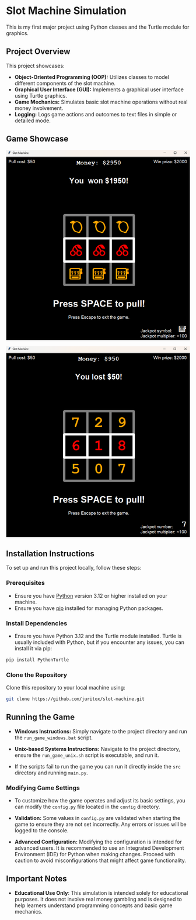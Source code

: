 # Slot Machine Simulation

This is my first major project using Python classes and the Turtle module for graphics.

## Project Overview

This project showcases:

- **Object-Oriented Programming (OOP):** Utilizes classes to model different components of the slot machine.
- **Graphical User Interface (GUI):** Implements a graphical user interface using Turtle graphics.
- **Game Mechanics:** Simulates basic slot machine operations without real money involvement.
- **Logging:** Logs game actions and outcomes to text files in simple or detailed mode.

## Game Showcase
![Slot Machine](assets/screenshots/slot_machine_screenshot_symbols.png)

![Slot Machine](assets/screenshots/slot_machine_screenshot_numbers.png)

## Installation Instructions

To set up and run this project locally, follow these steps:

### Prerequisites

- Ensure you have [Python](https://www.python.org/downloads/) version 3.12 or higher installed on your machine.
- Ensure you have [pip](https://pip.pypa.io/en/stable/) installed for managing Python packages.

### Install Dependencies

- Ensure you have Python 3.12 and the Turtle module installed. Turtle is usually included with Python, but if you encounter any issues, you can install it via pip:
```bash
pip install PythonTurtle
```

### Clone the Repository

Clone this repository to your local machine using:

```bash
git clone https://github.com/juritox/slot-machine.git
```

## Running the Game

- **Windows Instructions:** Simply navigate to the project directory and run the `run_game_windows.bat` script.

- **Unix-based Systems Instructions:** Navigate to the project directory, ensure the `run_game_unix.sh` script is executable, and run it.

- If the scripts fail to run the game you can run it directly inside the `src` directory and running `main.py`.

### Modifying Game Settings

- To customize how the game operates and adjust its basic settings, you can modify the `config.py` file located in the `config` directory.

- **Validation:** Some values in `config.py` are validated when starting the game to ensure they are not set incorrectly. Any errors or issues will be logged to the console.

- **Advanced Configuration:** Modifying the configuration is intended for advanced users. It is recommended to use an Integrated Development Environment (IDE) for Python when making changes. Proceed with caution to avoid misconfigurations that might affect game functionality.

## Important Notes

- **Educational Use Only**: This simulation is intended solely for educational purposes. It does not involve real money gambling and is designed to help learners understand programming concepts and basic game mechanics.
